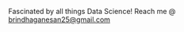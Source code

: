 Fascinated by all things Data Science! 
Reach me @ brindhaganesan25@gmail.com

<!---
brindhaganesan/brindhaganesan is a ✨ special ✨ repository because its `README.md` (this file) appears on your GitHub profile.
You can click the Preview link to take a look at your changes.
--->
